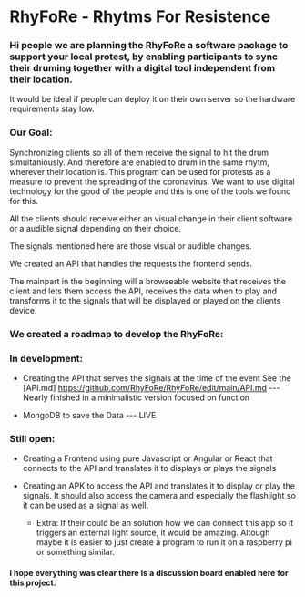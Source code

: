 # RhyFoRe - Rhytms For Resistence


### Hi people we are planning the RhyFoRe a software package to support your local protest, by enabling participants to sync their druming together with a digital tool independent from their location.

It would be ideal if people can deploy it on their own server so the hardware requirements stay low. 


### Our Goal: 

Synchronizing clients so all of them receive the signal to hit the drum simultaniously. And therefore are enabled to drum in the same rhytm, wherever their location is. This program can be used for protests as a measure to prevent the spreading of the coronavirus.
We want to use digital technology for the good of the people and this is one of the tools we found for this.

All the clients should receive either an visual change in their client software or a audible signal depending on their choice. 

The signals mentioned here are those visual or audible changes.

We created an API that handles the requests the frontend sends. 

The mainpart in the beginning will a browseable website that receives the client and lets them access the API, receives the data when to play and transforms it to the signals that will be displayed or played on the clients device. 


### We created a roadmap to develop the RhyFoRe: 


### In development:

* Creating the API that serves the signals at the time of the event See the [API.md] <https://github.com/RhyFoRe/RhyFoRe/edit/main/API.md> --- Nearly finished in a minimalistic version focused on function

* MongoDB to save the Data --- LIVE

### Still open:

* Creating a Frontend using pure Javascript or Angular or React that connects to the API and translates it to displays or plays the signals 

* Creating an APK to access the API and translates it to display or play the signals. It should also access the camera and especially the flashlight so it can be used as a signal as well.
  * Extra: If their could be an solution how we can connect this app so it triggers an external light source, it would be amazing. Altough maybe it is easier to just create a program to run it on a raspberry pi or something similar.
  

#### I hope everything was clear there is a discussion board enabled here for this project.



